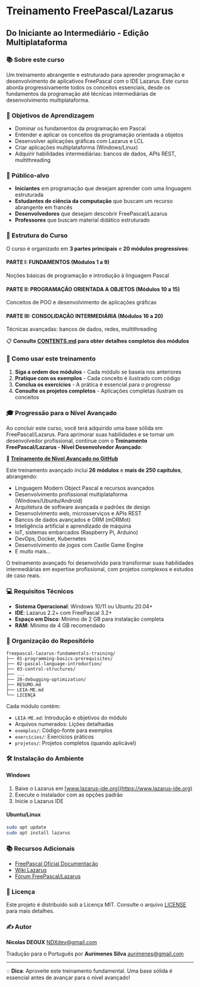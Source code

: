 # Treinamento FreePascal/Lazarus

## Do Iniciante ao Intermediário - Edição Multiplataforma

### 📚 Sobre este curso

Um treinamento abrangente e estruturado para aprender programação e desenvolvimento de aplicativos FreePascal com o IDE Lazarus. Este curso aborda progressivamente todos os conceitos essenciais, desde os fundamentos da programação até técnicas intermediárias de desenvolvimento multiplataforma.

### 🎯 Objetivos de Aprendizagem

- Dominar os fundamentos da programação em Pascal
- Entender e aplicar os conceitos da programação orientada a objetos
- Desenvolver aplicações gráficas com Lazarus e LCL
- Criar aplicações multiplataforma (Windows/Linux)
- Adquirir habilidades intermediárias: bancos de dados, APIs REST, multithreading

### 👥 Público-alvo

- **Iniciantes** em programação que desejam aprender com uma linguagem estruturada
- **Estudantes de ciência da computação** que buscam um recurso abrangente em francês
- **Desenvolvedores** que desejam descobrir FreePascal/Lazarus
- **Professores** que buscam material didático estruturado

### 📖 Estrutura do Curso

O curso é organizado em **3 partes principais** e **20 módulos progressivos**:

#### **PARTE I: FUNDAMENTOS** (Módulos 1 a 9)
Noções básicas de programação e introdução à linguagem Pascal

#### **PARTE II: PROGRAMAÇÃO ORIENTADA A OBJETOS** (Módulos 10 a 15)
Conceitos de POO e desenvolvimento de aplicações gráficas

#### **PARTE III: CONSOLIDAÇÃO INTERMEDIÁRIA** (Módulos 16 a 20)
Técnicas avançadas: bancos de dados, redes, multithreading

📋 **Consulte [CONTENTS.md](CONTENTS.md) para obter detalhes completos dos módulos**

### 🚀 Como usar este treinamento

1. **Siga a ordem dos módulos** - Cada módulo se baseia nos anteriores
2. **Pratique com os exemplos** - Cada conceito é ilustrado com código
3. **Conclua os exercícios** - A prática é essencial para o progresso
4. **Consulte os projetos completos** - Aplicações completas ilustram os conceitos

### 🎓 Progressão para o Nível Avançado

Ao concluir este curso, você terá adquirido uma base sólida em FreePascal/Lazarus. Para aprimorar suas habilidades e se tornar um desenvolvedor profissional, continue com o **Treinamento FreePascal/Lazarus - Nível Desenvolvedor Avançado**:

**🔗 [Treinamento de Nível Avançado no GitHub](https://github.com/NDXDeveloper/formation-freepascal-lazarus-avancee)**

Este treinamento avançado inclui **26 módulos** e **mais de 250 capítulos**, abrangendo:

- Linguagem Modern Object Pascal e recursos avançados
- Desenvolvimento profissional multiplataforma (Windows/Ubuntu/Android)
- Arquitetura de software avançada e padrões de design
- Desenvolvimento web, microsserviços e APIs REST
- Bancos de dados avançados e ORM (mORMot)
- Inteligência artificial e aprendizado de máquina
- IoT, sistemas embarcados (Raspberry Pi, Arduino)
- DevOps, Docker, Kubernetes
- Desenvolvimento de jogos com Castle Game Engine
- E muito mais...

O treinamento avançado foi desenvolvido para transformar suas habilidades intermediárias em expertise profissional, com projetos complexos e estudos de caso reais.

### 💻 Requisitos Técnicos

- **Sistema Operacional**: Windows 10/11 ou Ubuntu 20.04+
- **IDE**: Lazarus 2.2+ com FreePascal 3.2+
- **Espaço em Disco**: Mínimo de 2 GB para instalação completa
- **RAM**: Mínimo de 4 GB recomendado

### 📂 Organização do Repositório
```
freepascal-lazarus-fundamentals-training/
├── 01-programming-basics-prerequisites/
├── 02-pascal-language-introduction/
├── 03-control-structures/
├── ...
├── 20-debugging-optimization/
├── RESUMO.md
├── LEIA-ME.md
└── LICENÇA
```

Cada módulo contém:
- `LEIA-ME.md`: Introdução e objetivos do módulo
- Arquivos numerados: Lições detalhadas
- `exemplos/`: Código-fonte para exemplos
- `exercícios/`: Exercícios práticos
- `projetos/`: Projetos completos (quando aplicável)

### 🛠️ Instalação do Ambiente

#### Windows
1. Baixe o Lazarus em [www.lazarus-ide.org](https://www.lazarus-ide.org)
2. Execute o instalador com as opções padrão
3. Inicie o Lazarus IDE

#### Ubuntu/Linux
```bash
sudo apt update
sudo apt install lazarus
```

### 📚 Recursos Adicionais

- [FreePascal Oficial Documentação](https://www.freepascal.org/docs.html)
- [Wiki Lazarus](https://wiki.lazarus.freepascal.org/)
- [Fórum FreePascal/Lazarus](https://forum.lazarus.freepascal.org/)

### 📄 Licença

Este projeto é distribuído sob a Licença MIT. Consulte o arquivo [LICENSE](LICENSE) para mais detalhes.

### ✍️ Autor

**Nicolas DEOUX**
NDXdev@gmail.com

Tradução para o Português por
**Aurimenes Silva**
aurimenes@gmail.com

---

💡 **Dica**: Aproveite este treinamento fundamental. Uma base sólida é essencial antes de avançar para o nível avançado!